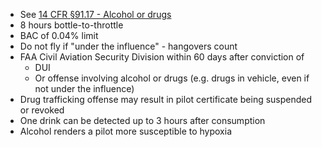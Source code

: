 * See [14 CFR &sect;91.17 - Alcohol or drugs](https://www.ecfr.gov/current/title-14/chapter-I/subchapter-F/part-91/subpart-A/section-91.17)
* 8 hours bottle-to-throttle
* BAC of 0.04% limit
* Do not fly if "under the influence" - hangovers count
* FAA Civil Aviation Security Division within 60 days after conviction of
  * DUI
  * Or offense involving alcohol or drugs (e.g. drugs in vehicle, even if not under the influence)
* Drug trafficking offense may result in pilot certificate being suspended or revoked
* One drink can be detected up to 3 hours after consumption
* Alcohol renders a pilot more susceptible to hypoxia
